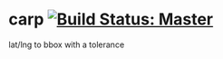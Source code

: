 carp [![Build Status: Master][travis-badge]][travis-badge-url]
====

lat/lng to bbox with a tolerance

[travis-badge-url]: https://travis-ci.org/knownasilya/carp
[travis-badge]: https://travis-ci.org/knownasilya/carp.svg?branch=master
